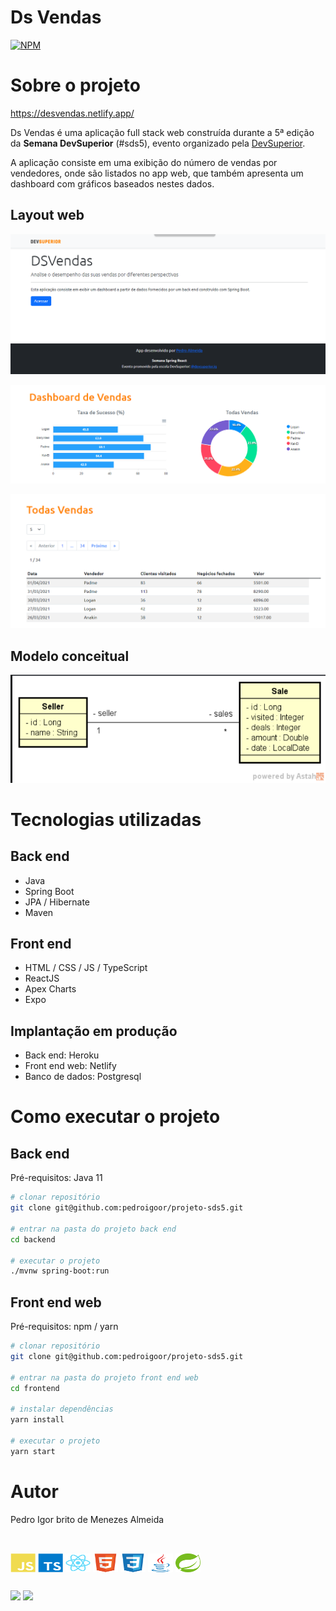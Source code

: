 # Ds Vendas
[![NPM](https://img.shields.io/npm/l/react)](https://github.com/pedroigoor/dscatalog/blob/master/LICENSE) 

# Sobre o projeto

https://desvendas.netlify.app/

Ds Vendas é uma aplicação full stack web  construída durante a 5ª edição da **Semana DevSuperior** (#sds5), evento organizado pela [DevSuperior](https://devsuperior.com "Site da DevSuperior").

A aplicação consiste em uma exibição do número de vendas por vendedores, onde são listados no app web, que também apresenta um dashboard com gráficos baseados nestes dados.

## Layout web
![Web 1](https://raw.githubusercontent.com/pedroigoor/imagens/main/sds5/Dashboard.png)

![Web 2](https://raw.githubusercontent.com/pedroigoor/imagens/main/sds5/Graficos.png)

![Web 3](https://raw.githubusercontent.com/pedroigoor/imagens/main/sds5/Tabela.png)

## Modelo conceitual
![Modelo Conceitual](https://raw.githubusercontent.com/pedroigoor/imagens/main/sds5/Conceitual.png)

# Tecnologias utilizadas
## Back end
- Java
- Spring Boot
- JPA / Hibernate
- Maven
## Front end
- HTML / CSS / JS / TypeScript
- ReactJS
- Apex Charts
- Expo
## Implantação em produção
- Back end: Heroku
- Front end web: Netlify
- Banco de dados: Postgresql

# Como executar o projeto

## Back end
Pré-requisitos: Java 11

```bash
# clonar repositório
git clone git@github.com:pedroigoor/projeto-sds5.git

# entrar na pasta do projeto back end
cd backend

# executar o projeto
./mvnw spring-boot:run
```

## Front end web
Pré-requisitos: npm / yarn

```bash
# clonar repositório
git clone git@github.com:pedroigoor/projeto-sds5.git

# entrar na pasta do projeto front end web
cd frontend

# instalar dependências
yarn install

# executar o projeto
yarn start
```

# Autor

Pedro Igor brito de Menezes Almeida
##
</div>
  
  <div style="display: inline_block"><br>
  <img align="center" alt="Pedro-Js" height="30" width="40" src="https://raw.githubusercontent.com/devicons/devicon/master/icons/javascript/javascript-plain.svg">
  <img align="center" alt="Pedro-Ts" height="30" width="40" src="https://raw.githubusercontent.com/devicons/devicon/master/icons/typescript/typescript-plain.svg">
  <img align="center" alt="Pedro-React" height="30" width="40" src="https://raw.githubusercontent.com/devicons/devicon/master/icons/react/react-original.svg">
  <img align="center" alt="Pedro-HTML" height="30" width="40" src="https://raw.githubusercontent.com/devicons/devicon/master/icons/html5/html5-original.svg">
  <img align="center" alt="Pedro-CSS" height="30" width="40" src="https://raw.githubusercontent.com/devicons/devicon/master/icons/css3/css3-original.svg">
  <img align="center" alt="Pedro-Java" height="30" width="40" src="https://raw.githubusercontent.com/devicons/devicon/master/icons/java/java-original.svg">    
  <img align="center" alt="Pedro-Spring" height="30" width="40" src="https://raw.githubusercontent.com/devicons/devicon/master/icons/spring/spring-original.svg"> 
</div>

##
  
  <div> 
  <a href = "mailto:pedro.igor10@live.comm"><img src="https://img.shields.io/badge/Microsoft_Outlook-0078D4?style=for-the-badge&logo=microsoft-outlook&logoColor=white" target="_blank"></a>
  <a href="https://www.linkedin.com/in/pedro-almeida-6aa80a116" target="_blank"><img src="https://img.shields.io/badge/-LinkedIn-%230077B5?style=for-the-badge&logo=linkedin&logoColor=white" target="_blank"></a>  
</div>


